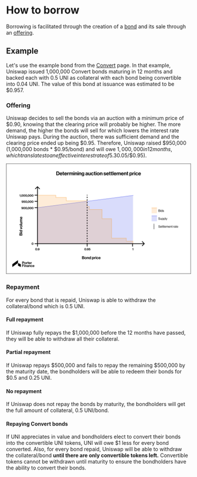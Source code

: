 # How to borrow

Borrowing is facilitated through the creation of a [bond](../../protocol/bonds/) and its sale through an [offering](../../protocol/offerings/).

## Example

Let's use the example bond from the [Convert](../../protocol/bonds/convert.md) page. In that example, Uniswap issued 1,000,000 Convert bonds maturing in 12 months and backed each with 0.5 UNI as collateral with each bond being convertible into 0.04 UNI. The value of this bond at issuance was estimated to be $0.957.

### Offering

Uniswap decides to sell the bonds via an auction with a minimum price of $0.90, knowing that the clearing price will probably be higher. The more demand, the higher the bonds will sell for which lowers the interest rate Uniswap pays. During the auction, there was sufficient demand and the clearing price ended up being $0.95. Therefore, Uniswap raised $950,000 (1,000,000 bonds \* $0.95/bond) and will owe $1,000,000 in 12 months, which translates to an effective interest rate of 5.3% ($0.05/$0.95).

![](<../../.gitbook/assets/image (57).png>)

### Repayment

For every bond that is repaid, Uniswap is able to withdraw the collateral/bond which is 0.5 UNI.

#### **Full repayment**&#x20;

If Uniswap fully repays the $1,000,000 before the 12 months have passed, they will be able to withdraw all their collateral.

#### Partial repayment

If Uniswap repays $500,000 and fails to repay the remaining $500,000 by the maturity date, the bondholders will be able to redeem their bonds for $0.5 and 0.25 UNI.

#### No repayment

If Uniswap does not repay the bonds by maturity, the bondholders will get the full amount of collateral, 0.5 UNI/bond.

#### Repaying Convert bonds

If UNI appreciates in value and bondholders elect to convert their bonds into the convertible UNI tokens, UNI will owe $1 less for every bond converted. Also, for every bond repaid, Uniswap will be able to withdraw the collateral/bond **until there are only convertible tokens left.** Convertible tokens cannot be withdrawn until maturity to ensure the bondholders have the ability to convert their bonds.
